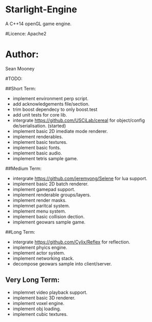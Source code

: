 # Starlight-Engine
A C++14 openGL game engine.

#Licence: 
Apache2

# Author:
Sean Mooney

#TODO:

##Short Term:
* implement environment perp script.
* add acknowledgements file/section. 
* trim boost dependecy to only boost.test
* add unit tests for core lib.
* intergrate https://github.com/USCiLab/cereal for object/config de/serialisation. (started)
* implement basic 2D imediate mode renderer.
* implement renderables.
* implement basic textures.
* implement basic fonts.
* implement basic audio.
* implement tetris sample game.

##Medium Term:
* intergrate https://github.com/jeremyong/Selene for lua support.
* implement basic 2D batch renderer.
* implement gamepad support.
* implement renderable groups/layers.
* implement render masks.
* implemnet paritcal system.
* implement menu system.
* implement basic collision dection.
* implement geowars sample game.

##Long Term:
* intergrate https://github.com/Cylix/Reflex for reflection.
* implement phyics engine.
* implement actor system.
* implement networking stack.
* decompose geowars sample into client/server.

## Very Long Term:
* implemnet video playback support.
* implement basic 3D renderer.
* implement voxel engine.
* implement obj loading.
* implement cubic textures.